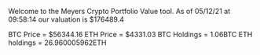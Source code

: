 Welcome to the Meyers Crypto Portfolio Value tool. 
As of 05/12/21 at 09:58:14 our valuation is $176489.4 

BTC Price = $56344.16
 ETH Price = $4331.03
BTC Holdings = 1.06BTC
 ETH holdings = 26.960005962ETH 
